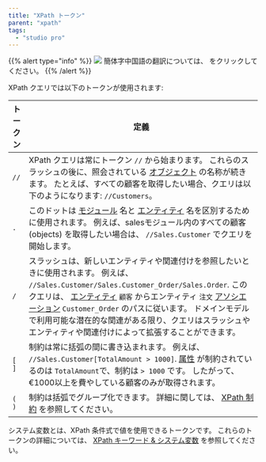 ```yaml
---
title: "XPath トークン"
parent: "xpath"
tags:
  - "studio pro"
---
```


{{% alert type="info" %}}
<img src="attachments/chinese-translation/china.png" style="display: inline-block; margin: 0" /> 簡体字中国語の翻訳については、 [<unk> <unk> <unk>](https://cdn.mendix.tencent-cloud.com/documentation/refguide8/xpath-tokens.pdf) をクリックしてください。
{{% /alert %}}

XPath クエリでは以下のトークンが使用されます:

| トークン  | 定義                                                                                                                                                                                                                                                               |
| ----- | ---------------------------------------------------------------------------------------------------------------------------------------------------------------------------------------------------------------------------------------------------------------- |
| `//`  | XPath クエリは常にトークン `//` から始まります。 これらのスラッシュの後に、照会されている [オブジェクト](entities) の名称が続きます。 たとえば、すべての顧客を取得したい場合、クエリは以下のようになります: `//Customers`。                                                                                                                              |
| `.`   | このドットは [モジュール](modules) 名と [エンティティ](entities) 名を区別するために使用されます。 例えば、salesモジュール内のすべての顧客 (objects) を取得したい場合は、 `//Sales.Customer` でクエリを開始します。                                                                                                                        |
| `/`   | スラッシュは、新しいエンティティや関連付けを参照したいときに使用されます。 例えば、 `//Sales.Customer/Sales.Customer_Order/Sales.Order`. このクエリは、 [エンティティ](entities) `顧客` からエンティティ `注文` [アソシエーション](associations) `Customer_Order` のパスに従います。 ドメインモデルで利用可能な潜在的な関連がある限り、クエリはスラッシュやエンティティや関連付けによって拡張することができます。 |
| `[ ]` | 制約は常に括弧の間に書き込まれます。 例えば、 `//Sales.Customer[TotalAmount > 1000]`. [属性](attributes) が制約されているのは `TotalAmount`で、制約は `> 1000` です。 したがって、€1000以上を費やしている顧客のみが取得されます。                                                                                               |
| `( )` | 制約は括弧でグループ化できます。 詳細に関しては、 [XPath 制約](xpath-constraints) を参照してください。                                                                                                                                                                                               |

システム変数とは、XPath 条件式で値を使用できるトークンです。 これらのトークンの詳細については、 [XPath キーワード & システム変数](/refguide8/xpath-keywords-and-system-variables) を参照してください。
